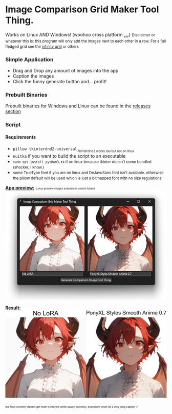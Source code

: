 # Image Comparison Grid Maker Tool Thing.

Works on Linux AND Windows! (woohoo cross platform <small><small><sub>yay!</sub></small></small>)
<small>Disclaimer or whatever this is: this program will only add the images next to each other in a row. For a full fledged grid see the [infinity grid](https://sd.mcmonkey.org/megagrid/) or others</small>

### Simple Application

* Drag and Drop any amount of images into the app
* Caption the images 
* Click the funny generate button and... profit!

### Prebuilt Binaries

Prebuilt binaries for Windows and Linux can be found in the [releases section](https://github.com/DraconicDragon/img-comp-grid-maker/releases/latest)

### Script

#### Requirements

* `pillow tkinterdnd2-universal` <sub><sub>tkinterdnd2 works too but not on linux</sub></sub>
* `nuitka` if you want to build the script to an executable
* <small>`sudo apt install python3-tk` if on linux because tkinter doesn't come bundled (shocker, I know.)</small>
* <small>some TrueType font if you are on linux and DeJavuSans font isn't available. otherwise the pillow default will be used which is just a bitmapped font with no size regulations</small>


<u>**App preview:**</u> <small><small><small>(Linux preview images available in assets folder)</small></small></small>
![app_preview](/assets/app_preview.png)

<u>**Result:**</u>
![result_preview](/assets/result_preview.jpg)

<small><small><small>the font currently doesnt get math'd into the white space correctly, especially when its a very long caption :\/</small></small></small>